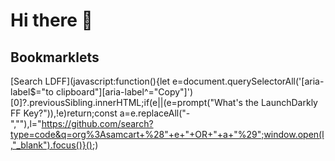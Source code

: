 # Hi there 👋

## Bookmarklets

[Search LDFF](javascript:function(){let e=document.querySelectorAll('[aria-label$="to clipboard"][aria-label^="Copy"]')[0]?.previousSibling.innerHTML;if(e||(e=prompt("What's the LaunchDarkly FF Key?")),!e)return;const a=e.replaceAll("-",""),l="https://github.com/search?type=code&q=org%3Asamcart+%28"+e+"+OR+"+a+"%29";window.open(l,"_blank").focus()}();)